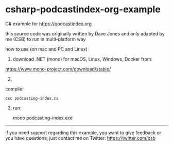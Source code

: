 # csharp-podcastindex-org-example

C# example for https://podcastindex.org

this source code was originally written by Dave Jones and only adapted by me (CSB) to run in multi-platform way

how to use (on mac and PC and Linux)

1) download .NET (mono) for macOS, Linux, Windows, Docker from:

https://www.mono-project.com/download/stable/

2)
compile:

    csc podcasting-index.cs

3) run:

    mono podcasting-index.exe

***

if you need support regarding this example, you want to give feedback or you have questions, just contact me on Twitter: https://twitter.com/csb



